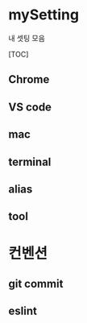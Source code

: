 # mySetting
내 셋팅 모음


[TOC]

## Chrome

## VS code

## mac

## terminal

## alias

## tool

# 컨벤션

## git commit

## eslint
